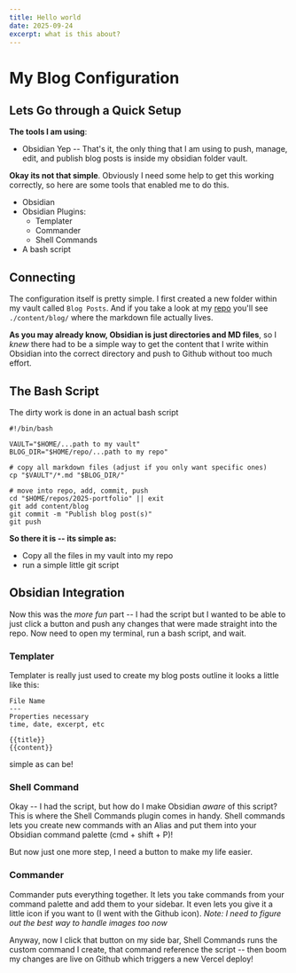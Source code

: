 ```yaml
---
title: Hello world
date: 2025-09-24
excerpt: what is this about?
---
```

# My Blog Configuration

## Lets Go through a Quick Setup
**The tools I am using**:
- Obsidian
Yep -- That's it, the only thing that I am using to push, manage, edit, and publish blog posts is inside my obsidian folder vault.

**Okay its not that simple**. Obviously I need some help to get this working correctly, so here are some tools that enabled me to do this.
- Obsidian
- Obsidian Plugins:
	- Templater
	- Commander
	- Shell Commands
- A bash script
## Connecting
The configuration itself is pretty simple. I first created a new folder within my vault called `Blog Posts`. And if you take a look at my [repo](https://github.com/Baguirre03/2025-portfolio) you'll see `./content/blog/` where the markdown file actually lives.

**As you may already know, Obsidian is just directories and MD files**, so I *knew* there had to be a simple way to get the content that I write within Obsidian into the correct directory and push to Github without too much effort. 

## The Bash Script
The dirty work is done in an actual bash script
```
#!/bin/bash

VAULT="$HOME/...path to my vault"
BLOG_DIR="$HOME/repo/...path to my repo"

# copy all markdown files (adjust if you only want specific ones)
cp "$VAULT"/*.md "$BLOG_DIR/"

# move into repo, add, commit, push
cd "$HOME/repos/2025-portfolio" || exit
git add content/blog
git commit -m "Publish blog post(s)"
git push
```
**So there it is -- its simple as:**
- Copy all the files in my vault into my repo
- run a simple little git script

## Obsidian Integration
Now this was the *more fun* part -- I had the script but I wanted to be able to just click a button and push any changes that were made straight into the repo. Now need to open my terminal, run a bash script, and wait.
### Templater
Templater is really just used to create my blog posts outline it looks a little like this:
```
File Name
---
Properties necessary
time, date, excerpt, etc

{{title}}
{{content}}
```
simple as can be!
### Shell Command
Okay -- I had the script, but how do I make Obsidian *aware* of this script? This is where the Shell Commands plugin comes in handy. Shell commands lets you create new commands with an Alias and put them into your Obsidian command palette (cmd + shift + P)! 

But now just one more step, I need a button to make my life easier.
### Commander
Commander puts everything together. It lets you take commands from your command palette and add them to your sidebar. It even lets you give it a little icon if you want to (I went with the Github icon). *Note: I need to figure out the best way to handle images too now*

Anyway, now I click that button on my side bar, Shell Commands runs the custom command I create, that command reference the script -- then boom my changes are live on Github which triggers a new Vercel deploy!